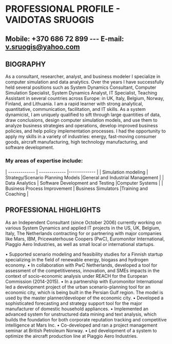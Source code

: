 # PROFESSIONAL PROFILE - VAIDOTAS SRUOGIS
## Mobile: +370 686 72 899  ---  E-mail: v.sruogis@yahoo.com

## BIOGRAPHY
As a consultant, researcher, analyst, and business modeler I specialize in computer simulation and data analytics. Over the years I have successfully held several positions such as System Dynamics Consultant, Computer Simulation Specialist, System Dynamics Analyst, IT Specialist, Teaching Assistant in several countries across Europe: in UK, Italy, Belgium, Norway, Finland, and Lithuania. I am a rapid learner with strong analytical, quantitative, communication, facilitation, and IT skills. As a system dynamicist, I am uniquely qualified to sift through large quantities of data, draw conclusions, design computer simulation models, and use them to analyze business strategies and operations, develop improved business policies, and help policy implementation processes. I had the opportunity to apply my skills in a variety of industries: energy, fast-moving consumer goods, aircraft manufacturing, high technology manufacturing, and software development. 

### My areas of expertise include:
| ------------- | ------------- |------------- |
| Simulation modeling  | Strategy/Scenario Planning Models  |General and Industrial Management  |
| Data Analytics  | Software Development and Testing  |Computer Systems   |
| Business Process Improvement  | Business Simulators  |Training and Coaching   |

## PROFESSIONAL HIGHLIGHTS
As an Independent Consultant (since October 2006) currently working on various System Dynamics and applied IT projects in the US, UK, Belgium, Italy, The Netherlands contracting for or partnering with major companies like Mars, IBM, Pricewaterhouse Coopers (PwC), Euromonitor International, Piaggio Aero Industries, as well as small local or international startups. 

•	Supported scenario modeling and feasibility studies for a Finnish startup specializing in the field of renewable energy, biogass and hydrogen economy.
•	In collaboration with PwC Netherlands, developed a tool for assessment of the competitiveness, innovation, and SMEs impacts in the context of socio-economic analysis under REACH for the European Commission (2014-2015).
•	In a partnership with Euromonitor International led a development project of the urban scenario-planning tool for an economic city, which is being built in the Persian Gulf region. The model is used by the master planner/developer of the economic city.
•	Developed a sophisticated forecasting and strategy support tool for the major manufacturer of domestic household appliances.
•	Implemented an advanced system for unstructured data mining and text analysis, which builds the foundation for both corporate reputation tracking and competitive intelligence at Mars Inc. 
•	Co-developed and ran a project management seminar at British Petroleum Norway.
•	Led development of a system to optimize the aircraft production line at Piaggio Aero Industries.

